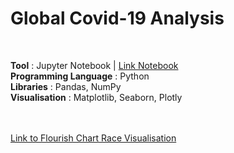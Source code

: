 # Global Covid-19 Analysis
<br>

**Tool** : Jupyter Notebook | [Link Notebook](https://github.com/AmmanSajid1/Global-Covid-19-Analysis/blob/main/Covid-19%20Data%20Analysis.ipynbhttps://htmlpreview.github.io/?https://github.com/AmmanSajid1/Global-Covid-19-Analysis/blob/main/Covid-19%20Data%20Analysis%20(1).html)<br>
**Programming Language** : Python <br>
**Libraries** : Pandas, NumPy <br>
**Visualisation** : Matplotlib, Seaborn, Plotly <br>
<br>
<br>

[Link to Flourish Chart Race Visualisation](https://public.flourish.studio/visualisation/14286181/)
